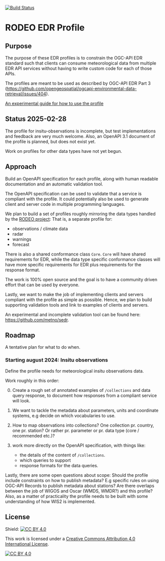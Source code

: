 [![Build Status](https://github.com/EURODEO/rodeo-edr-profile/workflows/build%20specification/badge.svg)](https://github.com/EURODEO/rodeo-edr-profile/actions/workflows/main.yml)

# RODEO EDR Profile

## Purpose

The purpose of these EDR profiles is to constrain the OGC-API EDR standard such that clients can consume meteorological data from multiple EDR API services without having to write custom code for each of those APIs.

The profiles are meant to be used as described by OGC-API EDR Part 3  (https://github.com/opengeospatial/ogcapi-environmental-data-retrieval/issues/404).


[An experimental guide for how to use the profile](docs.md)

## Status 2025-02-28

The profile for insitu-observations is incomplete, but test implementations and feedback are very much welcome. Also, an OpenAPI 3.1 document of the profile is planned, but does not exist yet.

Work on profiles for other data types have not yet begun.

## Approach

Build an OpenAPI specification for each profile, along with human readable documentation and an automatic validation tool.

The OpenAPI specification can be used to validate that a service is compliant with the profile. It could potentially also be used to generate client and server code in multiple programming languages.

We plan to build a set of profiles roughly mirroring the data types handled by the [RODEO project](https://rodeo-project.eu/): That is, a separate profile for:

- observations / climate data
- radar
- warnings
- forecast

There is also a shared conformance class `Core`. `Core` will have shared requirements for EDR, while the data type specific conformance classes will have more specific requirements for EDR plus requirements for the response format.

The work is 100% open source and the goal is to have a community driven effort that can be used by everyone.

Lastly, we want to make the job of implementing clients and servers compliant with the profile as simple as possible. Hence, we plan to build supporting validation tools and link to examples of clients and servers.

An experimental and incomplete validation tool can be found here: https://github.com/metno/sedr.

## Roadmap

A tentative plan for what to do when.

### Starting august 2024: Insitu observations

Define the profile needs for meteorological insitu observations data.

Work roughly in this order:

0. Create a rough set of annotated examples of `/collections` and data query response, to document how responses from a compliant service will look.

1. We want to tackle the metadata about parameters, units and coordinate systems, e.g decide on which vocabularies to use.

2. How to map observations into collections? One collection pr. country, one pr. station? Or rather pr. parameter or pr. data type (core / recommended etc.)?

3. work more directly on the OpenAPI specification, with things like:

    - the details of the content of `/collections`.
    - which queries to support
    - response formats for the data queries.

Lastly, there are some open questions about scope: Should the profile include constraints on how to publish metadata? E.g specific rules on using OGC-API Records to publish metadata about stations? Are there overlaps between the job of WIGOS and Oscar (WMDS, WMDR?) and this profile? Also, as a matter of practicality the profile needs to be built with some understanding of how WIS2 is implemented.

## License

Shield: [![CC BY 4.0][cc-by-shield]][cc-by]

This work is licensed under a
[Creative Commons Attribution 4.0 International License][cc-by].

[![CC BY 4.0][cc-by-image]][cc-by]

[cc-by]: http://creativecommons.org/licenses/by/4.0/
[cc-by-image]: https://i.creativecommons.org/l/by/4.0/88x31.png
[cc-by-shield]: https://img.shields.io/badge/License-CC%20BY%204.0-lightgrey.svg
